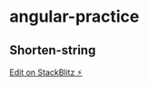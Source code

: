 # angular-practice

## Shorten-string

[Edit on StackBlitz ⚡️](https://stackblitz.com/edit/angular-ivy-mobbwj)
